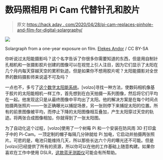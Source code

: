# 数码照相用 Pi Cam 代替针孔和胶片

> 原文:[https://hack aday . com/2020/04/28/pi-cam-replaces-pinhole-and-film-for-digital-solargraphy/](https://hackaday.com/2020/04/28/pi-cam-replaces-pinhole-and-film-for-digital-solargraphy/)

[![](../Images/3f97472fa781ea88e15f2c2e74578a64.png)](https://hackaday.com/wp-content/uploads/2020/04/409px-Solargraph_from_Sashegy_-_Budapest_2014.01.01_-_2014.12.31_1.jpg)

Solargraph from a one-year exposure on film. [Elekes Andor](https://commons.wikimedia.org/wiki/File:Solargraph_from_Sashegy_-_Budapest,_2014.01.01_-_2014.12.31_(1).jpg "via Wikimedia Commons") / CC BY-SA

你听说过太阳能摄影吗？这个名字告诉了你很多你需要知道的东西，但是用自制针孔相机和一张摄影胶片创建的图像可以在视觉上引人注目，因为它们显示了太阳在几个月内每天穿越天空的累积轨迹。但是如果你不想用胶片呢？太阳能摄影对全世界的数码摄影师来说遥不可及吗？

一点也不，多亏了[这个数字太阳能系统](https://hackaday.io/project/170646-digital-solargraphy-camera)。[volzo]寻找一种方法，使数码相机像基于胶片的太阳能相机一样工作，首先想到在白天拍摄一系列图像，然后将它们平均在一起。他发现这只是从最终图像中平均出了太阳。他的解决方案是在每个时间点拍摄两张照片——一张正确曝光以捕捉场景，另一张则停下来捕捉太阳的位置。所有的前景图像被平均，而停止下降的太阳图像相互叠加，产生太阳穿过天空的轨迹。将两张合成图像相加，你就得到了一张太阳图。

为了自动化这个过程，[volzo]使用了一个树莓 Pi 和一个安装在防风雨 3D 打印盒子中的 Pi-Cam。一顶定制的帽子每隔几分钟就给 Pi 加电，它启动并拍摄两张照片。可悲的是，电池只能维持几天，所以那些长达六个月的曝光还不可能。但是[volzo]已经提供了所有的资源，所以你可以在他的工作基础上随意构建。如果你喜欢在工作中使用 DSLR，[这款蓝牙测距仪](https://hackaday.com/2020/02/21/bluetooth-intervalometer-makes-time-lapses-easy/)可能会有所帮助。